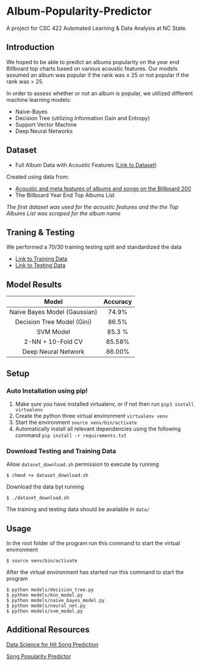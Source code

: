 # Album-Popularity-Predictor
A project for CSC 422 Automated Learning & Data Analysis at NC State.
## Introduction
We hoped to be able to predict an albums popularity on the year end Billboard top charts based on various acoustic features. Our models assumed an album was popular if the rank was <html> &le;<html/> 25  or not popular if the rank  was <html> &gt;<html/> 25.

In order to assess whether or not an album is popular, we utilized different machine learning models:
* Naive-Bayes
* Decision Tree (utilizing Information Gain and Entropy)
* Support Vector Machine
* Deep Neural Networks

## Dataset
* Full Album Data with Acoustic Features ([Link to Dataset](https://drive.google.com/open?id=1Hl2DEB99cL0VxdnPEudylAfoX3_lEVgh))

Created using data from:
  * [Acoustic and meta features of albums and songs on the Billboard 200](https://components.one/datasets/billboard-200/)
  * The Billboard Year End Top Albums List

*The first dataset was used for the acoustic features and the the Top Albums List was scraped for the album name*


## Traning & Testing
We performed a 70/30 training testing spilt and standardized the data
* [Link to Training Data](https://drive.google.com/open?id=1BqxIklysgCJXq1SJsX-Jlw98e2mg56wf)
* [Link to Testing Data](https://drive.google.com/open?id=1h8agdS6_3DLGEzrue7rsxR7Z8kr4A8Gz)

## Model Results

|            Model             | Accuracy |
| :--------------------------: | :------: |
| Naive Bayes Model (Gaussian) |  74.9%   |
|  Decision Tree Model (Gini)  |  86.5%   |
|          SVM Model           |  85.3 %  |
|      2-NN + 10-Fold CV       |  85.58%  |
|     Deep Neural Network      |  86.00%  |

## Setup
### Auto Installation using pip!

1. Make sure you have installed virtualenv, or if not then run `pip3 install virtualenv`
2. Create the python three virtual environment `virtualenv venv`
3. Start the environment `source venv/bin/activate`
4. Automatically install all relevant dependencies using the following command `pip install -r requirements.txt`
### Download Testing and Training Data
Allow `dataset_download.sh` permission to execute by running
```shell
$ chmod +x dataset_download.sh
```
Download the data byt running
```shell
$ ./dataset_download.sh
```
The training and testing data should be available in `data/`

## Usage

In the root folder of the program run this command to start the virtual environment
```shell
$ source venv/bin/activate
```
After the virtual environment has started run this command to start the program
```shell
$ python models/decision_tree.py
$ python models/knn_model.py
$ python models/naive_bayes_model.py
$ python models/neural_net.py
$ python models/svm_model.py
```

## Additional Resources
[Data Science for Hit Song Prediction](https://towardsdatascience.com/data-science-for-hit-song-prediction-32370f0759c1)

[Song Popularity Predictor](https://towardsdatascience.com/song-popularity-predictor-1ef69735e380)


